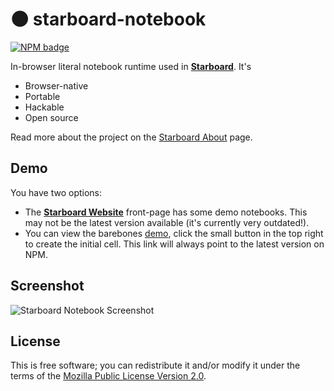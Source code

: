 # 🌑 starboard-notebook
[![NPM badge](https://img.shields.io/npm/v/starboard-notebook)](https://www.npmjs.com/package/starboard-notebook)

In-browser literal notebook runtime used in [**Starboard**](https://starboard.gg). It's

* Browser-native
* Portable
* Hackable
* Open source

Read more about the project on the [Starboard About](https://starboard.gg/about) page.

## Demo
You have two options:
* The [**Starboard Website**](https://starboard.gg) front-page has some demo notebooks. This may not be the latest version available (it's currently very outdated!).
* You can view the barebones [demo](https://unpkg.com/starboard-notebook/dist/index.html), click the small button in the top right to create the initial cell. This link will always point to the latest version on NPM.

## Screenshot
![Starboard Notebook Screenshot](https://i.imgur.com/7hH8mMM.png)


## License
This is free software; you can redistribute it and/or modify it under the terms of the [Mozilla Public License Version 2.0](./LICENSE).
